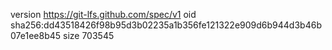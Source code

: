 version https://git-lfs.github.com/spec/v1
oid sha256:dd43518426f98b95d3b02235a1b356fe121322e909d6b944d3b46b07e1ee8b45
size 703545
